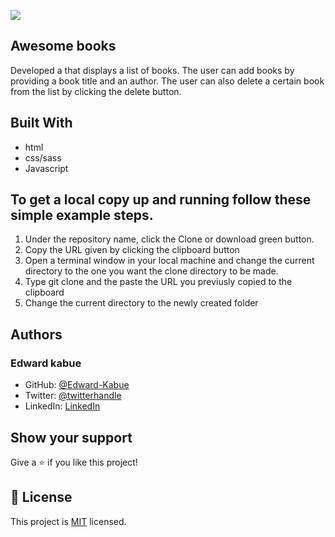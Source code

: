 ![](https://img.shields.io/badge/Microverse-blueviolet)

## Awesome books

Developed a  that displays a list of books. The user can add books by providing a book title and an author. The user can also delete a certain book from the list by clicking the delete button.


## Built With

- html
- css/sass
- Javascript


 
## To get a local copy up and running follow these simple example steps.
1. Under the repository name, click the Clone or download green button.
2. Copy the URL given by clicking the clipboard button
3. Open a terminal window in your local machine and change the current directory to the one you want the clone directory to be made.
4. Type git clone and the paste the URL you previusly copied to the clipboard
5. Change the current directory to the newly created folder


## Authors

### Edward kabue

- GitHub: [@Edward-Kabue](https://github.com/Edward-Kabue)
- Twitter: [@twitterhandle](https://twitter.com/twitterhandle)
- LinkedIn: [LinkedIn](https://linkedin.com/in/linkedinhandle)

## Show your support

Give a ⭐️ if you like this project!

## 📝 License

This project is [MIT](./MIT.md) licensed.

